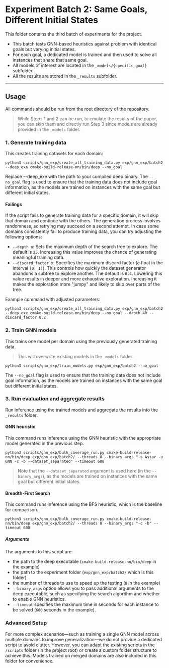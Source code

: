 # Experiment Batch 2: Same Goals, Different Initial States

This folder contains the third batch of experiments for the project.

- This batch tests GNN-based heuristics against problem with identical goals but varying initial states.
- For each goal, a dedicated model is trained and then used to solve all instances that share that same goal.
- All models of interest are located in the `_models/{specific_goal}` subfolder.
- All the results are stored in the `_results` subfolder.

---

## Usage

All commands should be run from the root directory of the repository.

> While Steps 1 and 2 can be run, to emulate the results of the paper, you can skip them and directly run Step 3 since models are already provided in the `_models` folder.


### 1. Generate training data

This creates training datasets for each domain:

```console
python3 scripts/gnn_exp/create_all_training_data.py exp/gnn_exp/batch2 --deep_exe cmake-build-release-nn/bin/deep --no_goal
```
Replace --deep_exe with the path to your compiled deep binary.
The `--no_goal` flag is used to ensure that the training data does not include goal information, as the models are trained on instances with the same goal but different initial states.

#### Failings
If the script fails to generate training data for a specific domain, it will skip that domain and continue with the others.
The generation process involves randomness, so retrying may succeed on a second attempt.
In case some domains consistently fail to produce training data, you can try adjusting the following options:

- `--depth n`: Sets the maximum depth of the search tree to explore.
  The default is `25`.
  Increasing this value improves the chance of generating meaningful training data.
- `--discard_factor x`: Specifies the maximum discard factor (a float in the interval `[0, 1)`).
  This controls how quickly the dataset generator abandons a subtree to explore another.
  The default is `0.4`.
  Lowering this value results in deeper and more exhaustive exploration.
  Increasing it makes the exploration more "jumpy" and likely to skip over parts of the tree.

Example command with adjusted parameters:
```console
python3 scripts/gnn_exp/create_all_training_data.py exp/gnn_exp/batch2 --deep_exe cmake-build-release-nn/bin/deep --no_goal --depth 40 --discard_factor 0.2
```

### 2. Train GNN models
This trains one model per domain using the previously generated training data.
> This will overwrite existing models in the `_models` folder.


```console
python3 scripts/gnn_exp/train_models.py exp/gnn_exp/batch2 --no_goal
```
The `--no_goal` flag is used to ensure that the training data does not include goal information, as the models are trained on instances with the same goal but different initial states.


### 3. Run evaluation and aggregate results
Run inference using the trained models and aggregate the results into the `_results` folder.


#### GNN heuristic
This command runs inference using the GNN heuristic with the appropriate model generated in the previous step.
```console
python3 scripts/gnn_exp/bulk_coverage_run.py cmake-build-release-nn/bin/deep exp/gnn_exp/batch2/ --threads 8 --binary_args "-s Astar -u GNN -c -b --dataset_separated" --timeout 600
```
> Note that the `--dataset_separated` argument is used here (in the `--binary_args`), as the models are trained on instances with the same goal but different initial states.

#### Breadth-First Search
This command runs inference using the BFS heuristic, which is the baseline for comparison.
```console
python3 scripts/gnn_exp/bulk_coverage_run.py cmake-build-release-nn/bin/deep exp/gnn_exp/batch2/ --threads 8 --binary_args "-c -b" --timeout 600
```

##### Arguments
The arguments to this script are:
- the path to the deep executable (`cmake-build-release-nn/bin/deep` in the example)
- the path to the experiment folder (`exp/gnn_exp/batch2/` which is this folder)
- the number of threads to use to speed up the testing (`8` in the example)
- `--binary_args` option allows you to pass additional arguments to the deep executable, such as specifying the search algorithm and whether to enable GNN heuristics.
- `--timeout` specifies the maximum time in seconds for each instance to be solved (`600` seconds in the example).

### Advanced Setup
For more complex scenarios—such as training a single GNN model across multiple domains to improve generalization—we do not provide a dedicated script to avoid clutter.
However, you can adapt the existing scripts in the `/scripts` folder (in the project root) or create a custom folder structure to achieve this.
Models trained on merged domains are also included in this folder for convenience.